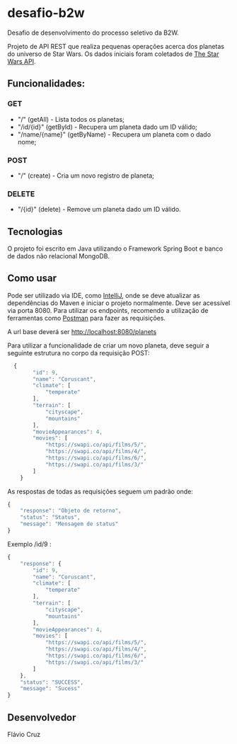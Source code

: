 # desafio-b2w
Desafio de desenvolvimento do processo seletivo da B2W.

Projeto de API REST que realiza pequenas operações acerca dos planetas do universo de Star Wars. Os dados iniciais foram coletados de [The Star Wars API](https://swapi.co/).

## Funcionalidades:

### GET
- "/" (getAll) - Lista todos os planetas;
- "/id/{id}" (getById) - Recupera um planeta dado um ID válido;
- "/name/{name}" (getByName) - Recupera um planeta com o dado nome;

### POST

- "/" (create) - Cria um novo registro de planeta;

### DELETE

- "/{id}" (delete) - Remove um planeta dado um ID válido.

## Tecnologias
O projeto foi escrito em Java utilizando o Framework Spring Boot e banco de dados não relacional MongoDB.

## Como usar
Pode ser utilizado via IDE, como [IntelliJ](https://www.jetbrains.com/idea/), onde se deve atualizar as dependências do Maven e
iniciar o projeto normalmente. Deve ser acessível via porta 8080.
Para utilizar os endpoints, recomendo a utilização de ferramentas como [Postman](https://www.getpostman.com/) para fazer as requisições.

A url base deverá ser <http://localhost:8080/planets>

Para utilizar a funcionalidade de criar um novo planeta, deve seguir a seguinte estrutura no corpo da requisição POST:

~~~javascript
  {
        "id": 9,
        "name": "Coruscant",
        "climate": [
            "temperate"
        ],
        "terrain": [
            "cityscape",
            "mountains"
        ],
        "movieAppearances": 4,
        "movies": [
            "https://swapi.co/api/films/5/",
            "https://swapi.co/api/films/4/",
            "https://swapi.co/api/films/6/",
            "https://swapi.co/api/films/3/"
        ]
    }
~~~

As respostas de todas as requisições seguem um padrão onde:

~~~~javascript
{
    "response": "Objeto de retorno",
    "status": "Status",
    "message": "Mensagem de status"
}
~~~~
Exemplo /id/9 :
~~~~javascript
{
    "response": {
        "id": 9,
        "name": "Coruscant",
        "climate": [
            "temperate"
        ],
        "terrain": [
            "cityscape",
            "mountains"
        ],
        "movieAppearances": 4,
        "movies": [
            "https://swapi.co/api/films/5/",
            "https://swapi.co/api/films/4/",
            "https://swapi.co/api/films/6/",
            "https://swapi.co/api/films/3/"
        ]
    },
    "status": "SUCCESS",
    "message": "Sucess"
}
~~~~
## Desenvolvedor
Flávio Cruz
